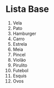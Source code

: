 # Lista Base

 1. Vela
 2. Pato
 3. Hamburger
 4. Carro
 5. Estrela
 6. Meia
 7. Pincel
 8. Violão
 9. Pirulito
10. Futebol
11. Esquis
12. Ovos
